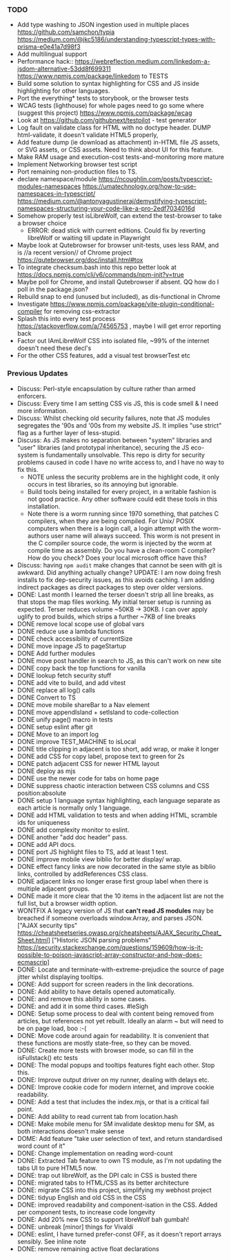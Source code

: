 ### TODO

- Add type washing to JSON ingestion used in multiple places https://github.com/samchon/typia https://medium.com/@jkc5186/understanding-typescript-types-with-prisma-e0e41a7d98f3 
- Add multilingual support
- Performance hack:: https://webreflection.medium.com/linkedom-a-jsdom-alternative-53dd8f699311 https://www.npmjs.com/package/linkedom   to TESTS
- Build some solution to syntax highlighting for CSS and JS inside highlighting for other languages. 
- Port the everything* tests to storybook, or the browser tests
- WCAG tests (lighthouse) for whole pages need to go some where (suggest this project) https://www.npmjs.com/package/wcag 
- Look at https://github.com/githubnext/testpilot - test generator
- Log fault on validate class for HTML with no doctype header.   DUMP html-validate, it doesn't validate HTML5 properly,
- Add feature dump (ie download as attachment) in-HTML file JS assets, or SVG assets, or CSS assets.  Need to think about UI for this feature.
- Make RAM usage and execution-cost tests-and-monitoring more mature
- Implement Networking browser test script
- Port remaining non-production files to TS.  
- declare namespace/module https://ncoughlin.com/posts/typescript-modules-namespaces  https://umatechnology.org/how-to-use-namespaces-in-typescript/  https://medium.com/@antonyagustineraj/demystifying-typescript-namespaces-structuring-your-code-like-a-pro-2edf7034016d 
- Somehow properly test isLibreWolf, can extend the test-browser to take a browser choice 
  - ERROR: dead stick with current editions.  Could fix by reverting libreWolf or waiting till update in Playwright
- Maybe look at Qutebrowser for browser unit-tests, uses less RAM, and is //a recent version// of Chrome project https://qutebrowser.org/doc/install.html#tox
- To integrate checksum.bash into this repo better look at https://docs.npmjs.com/cli/v6/commands/npm-init?v=true
- Maybe poll for Chrome, and install Qutebrowser if absent. QQ how do I poll in the package.json?
- Rebuild snap to end (unused but included), as dis-functional in Chrome  
- Investigate https://www.npmjs.com/package/vite-plugin-conditional-compiler for removing css-extractor
- Splash this into every test process https://stackoverflow.com/a/74565753 , maybe I will get error reporting back
- Factor out IAmLibreWolf CSS into isolated file, ~99% of the internet doesn't need these decl's 
- For the other CSS features, add a visual test browserTest etc

### Previous Updates

- Discuss: Perl-style encapsulation by culture rather than armed enforcers.
- Discuss: Every time I am setting CSS vis JS, this is code smell & I need more information.
- Discuss: Whilst checking old security failures, note that JS modules segregates the '90s and '00s from my website JS.  It implies "use strict" flag as a further layer of less-stupid.
- Discuss: As JS makes no separation between "system" libraries and "user" libraries (and prototypal inheritance), securing the JS eco-system is fundamentally unsolvable.   This repo is dirty for security problems caused in code I have no write access to, and I have no way to fix this.  
  - NOTE unless the security problems are in the highlight code, it only occurs in test libraries, so its annoying but ignorable.
  - Build tools being installed for every project, in a writable fashion is not good practice.   Any other software could edit these tools in this installation.  
  - Note there is a worm running since 1970 something, that patches C compilers, when they are being compiled.  For Unix/ POSIX computers when there is a login call, a login attempt with the worm-authors user name will always succeed.  This worm is not present in the C compiler source code, the worm is injected by the worm at compile time as assembly.  Do you have a clean-room C compiler?  How do you check?  Does your local microsoft office have this?
- Discuss: having `npm audit` make changes that cannot be seen with git is awkward.   Did anything actually change?   UPDATE: I am now doing fresh installs to fix dep-security issues, as this avoids caching.   I am adding indirect packages as direct packages to step over older versions.
- DONE: Last month I learned the terser doesn't strip all line breaks, as that stops the map files working.  My initial terser setup is running as expected.   Terser reduces volume ~50KB -> 30KB.  I can over apply uglify to prod builds, which strips a further ~7KB of line breaks
- DONE remove local scope use of global vars
- DONE reduce use a lambda functions
- DONE check accessibility of currentSize
- DONE move inpage JS to pageStartup
- DONE Add further modules
- DONE move post handler in search to JS, as this can't work on new site 
- DONE copy back the top functions for vanilla 
- DONE lookup fetch security stuff 
- DONE add vite to build, and add vitest
- DONE replace all log() calls
- DONE Convert to TS
- DONE move mobile shareBar to a Nav element
- DONE move appendIsland + setIsland to code-collection 
- DONE unify page() macro in tests
- DONE setup eslint after git
- DONE Move to an import log 
- DONE improve TEST_MACHINE to isLocal
- DONE title clipping in adjacent is too short, add wrap, or make it longer
- DONE add CSS for copy label, propose text to green for 2s
- DONE patch adjacent CSS for newer HTML layout
- DONE deploy as mjs
- DONE use the newer code for tabs on home page
- DONE suppress chaotic interaction between CSS columns and CSS position:absolute
- DONE setup 1 language syntax highlighting, each language separate as each article is normally only 1 language.
- DONE add HTML validation to tests and when adding HTML, scramble ids for uniqueness
- DONE add complexity monitor to eslint.
- DONE another "add doc header" pass.
- DONE add API docs.
- DONE port JS highlight files to TS, add at least 1 test.
- DONE improve mobile view biblio for better display/ wrap.
- DONE effect fancy links are now decorated in the same style as biblio links, controlled by addReferences CSS class.
- DONE adjacent links no longer erase first group label when there is multiple adjacent groups.
- DONE made it more clear that the 10 items in the adjacent list are not the full list, but a browser width option.
- WONTFIX A legacy version of JS that **can't read JS modules** may be breached if someone overloads window.Array, and parses JSON. ["AJAX security tips" https://cheatsheetseries.owasp.org/cheatsheets/AJAX_Security_Cheat_Sheet.html] ["Historic JSON parsing problems" https://security.stackexchange.com/questions/159609/how-is-it-possible-to-poison-javascript-array-constructor-and-how-does-ecmascrip]
- DONE: Locate and terminate-with-extreme-prejudice the source of page jitter whilst displaying tooltips. 
- DONE: Add support for screen readers in the link decorations.
- DONE: Add ability to have details opened automatically.
- DONE:     and remove this ability in some cases.
- DONE:     and add it in some third cases. #leSigh
- DONE: Setup some process to deal with content being removed from articles, but references not yet rebuilt.  Ideally an alarm ~ but will need to be on page load, boo :-( 
- DONE: Move code around again for readability.  It is convenient that these functions are mostly state-free, so they can be moved.
- DONE: Create more tests with browser mode, so can fill in the isFullstack() etc tests
- DONE: The modal popups and tooltips features fight each other.  Stop this.
- DONE: Improve output driver on my runner, dealing with delays etc.
- DONE: Improve cookie code for modern internet, and improve cookie readability.
- DONE: Add a test that includes the index.mjs, or that is a critical fail point. 
- DONE: Add ability to read current tab from location.hash
- DONE: Make mobile menu for SM invalidate desktop menu for SM, as both interactions doesn't make sense
- DOME: Add feature "take user selection of text, and return standardised word count of it"
- DONE: Change implementation on reading word-count 
- DONE: Extracted Tab feature to own TS module, as I'm not updating the tabs UI to pure HTML5 now.
- DONE: trap out libreWolf, as the DPI calc in CSS is busted there
- DONE: migrated tabs to HTML/CSS as its better architecture
- DONE: migrate CSS into this project, simplifying my webhost project
- DONE: tidyup English and old CSS in the CSS
- DONE: improved readability and component-isation in the CSS.  Added per component tests, to increase code longevity
- DONE: Add 20% new CSS to support libreWolf bah gumbah! 
- DONE: unbreak [minor] things for Vivaldi
- DONE: eslint, I have turned prefer-const OFF, as it doesn't report arrays sensibly.  See inline note
- DONE: remove remaining active float declarations
